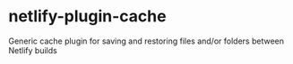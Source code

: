 # netlify-plugin-cache
Generic cache plugin for saving and restoring files and/or folders between Netlify builds
